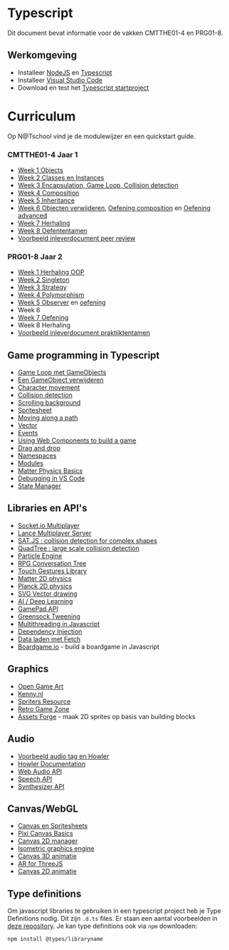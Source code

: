 # Typescript

Dit document bevat informatie voor de vakken CMTTHE01-4 en PRG01-8. 

## Werkomgeving

- Installeer [NodeJS](https://nodejs.org/en/) en [Typescript](https://www.typescriptlang.org)
- Installeer [Visual Studio Code](https://code.visualstudio.com)
- Download en test het [Typescript startproject](https://github.com/HR-CMGT/Typescript-startproject)

# Curriculum

Op N@Tschool vind je de modulewijzer en een quickstart guide.

### CMTTHE01-4 Jaar 1
- [Week 1 Objects](https://github.com/HR-CMGT/CMTTHE04-Week1-oefening1)
- [Week 2 Classes en Instances](https://github.com/HR-CMGT/CMTTHE04-Week2-oefening1)
- [Week 3 Encapsulation, Game Loop, Collision detection](https://github.com/HR-CMGT/CMTTHE04-Week3-oefening1)
- [Week 4 Composition](https://github.com/HR-CMGT/CMTTHE04-Week4-oefening1)
- [Week 5 Inheritance](https://github.com/HR-CMGT/CMTTHE04-Week5-oefening1)
- [Week 6 Objecten verwijderen](https://github.com/HR-CMGT/CMTTHE04-Week6-oefening0), [Oefening composition](https://github.com/HR-CMGT/CMTTHE04-Week4-lesvoorbeeld) en [Oefening advanced](https://github.com/HR-CMGT/CMTTHE04-Game-Bas)
- [Week 7 Herhaling](https://github.com/HR-CMGT/CMTTHE04-Week7-oefening1)
- [Week 8 Oefententamen]()
- [Voorbeeld inleverdocument peer review](inleverdocument4.md)

### PRG01-8 Jaar 2
- [Week 1 Herhaling OOP](https://github.com/HR-CMGT/PRG08-Week1-oefening1)
- [Week 2 Singleton](https://github.com/HR-CMGT/PRG08-Week2-oefening1)
- [Week 3 Strategy](https://github.com/HR-CMGT/PRG08-Week3-oefening1)
- [Week 4 Polymorphism](https://github.com/HR-CMGT/PRG08-Week4-oefening1)
- [Week 5 Observer](https://github.com/HR-CMGT/PRG08-Week5-oefening0) en [oefening](https://github.com/HR-CMGT/PRG08-Week5-oefening1)
- Week 6
- [Week 7 Oefening](https://github.com/HR-CMGT/PRG08-Week7-oefening1)
- Week 8 Herhaling
- [Voorbeeld inleverdocument praktijktentamen](inleverdocument8.md)

## Game programming in Typescript

- [Game Loop met GameObjects](snippets/game.md)
- [Een GameObject verwijderen](snippets/remove.md)
- [Character movement](snippets/movement.md)
- [Collision detection](snippets/collision.md)
- [Scrolling background](snippets/scrolling.md)
- [Spritesheet](snippets/spritesheet.md)
- [Moving along a path](snippets/path.md)
- [Vector](snippets/vector.md)
- [Events](snippets/events.md)
- [Using Web Components to build a game](https://github.com/KokoDoko/game-custom-elements)
- [Drag and drop](snippets/drag.md)
- [Namespaces](snippets/namespace.md)
- [Modules](snippets/modules.md)
- [Matter Physics Basics](snippets/matter.md)
- [Debugging in VS Code](snippets/debug.md)
- [State Manager](snippets/state.md)

## Libraries en API's

- [Socket.io Multiplayer](https://socket.io)
- [Lance Multiplayer Server](http://lance.gg)
- [SAT.JS : collision detection for complex shapes](https://github.com/jriecken/sat-js)
- [QuadTree : large scale collision detection](https://github.com/timohausmann/quadtree-js)
- [Particle Engine](https://vincentgarreau.com/particles.js/)
- [RPG Conversation Tree](https://github.com/google/bottery)
- [Touch Gestures Library](https://hammerjs.github.io)
- [Matter 2D physics](http://brm.io/matter-js/)
- [Planck 2D physics](http://piqnt.com/planck.js/Car)
- [SVG Vector drawing](http://svgjs.com)
- [AI / Deep Learning](https://deeplearnjs.org)
- [GamePad API](https://developer.mozilla.org/en-US/docs/Web/API/Gamepad_API/Using_the_Gamepad_API)
- [Greensock Tweening](https://greensock.com)
- [Multithreading in Javascript](https://keithwhor.github.io/multithread.js/)
- [Dependency Injection](https://www.npmjs.com/package/container-ioc)
- [Data laden met Fetch](snippets/fetch.md)
- [Boardgame.io](http://boardgame.io/#/) - build a boardgame in Javascript

## Graphics

- [Open Game Art](https://opengameart.org/)
- [Kenny.nl](http://kenney.nl/)
- [Spriters Resource](https://www.spriters-resource.com/)
- [Retro Game Zone](https://retrogamezone.co.uk/)
- [Assets Forge](http://assetforge.io/) - maak 2D sprites op basis van building blocks

## Audio

- [Voorbeeld audio tag en Howler](snippets/audio.md)
- [Howler Documentation](https://howlerjs.com)
- [Web Audio API](https://developer.mozilla.org/en-US/docs/Web/API/Web_Audio_API)	
- [Speech API](https://developer.mozilla.org/en-US/docs/Web/API/Web_Speech_API)
- [Synthesizer API](https://developer.mozilla.org/en-US/docs/Web/API/OscillatorNode)

## Canvas/WebGL

- [Canvas en Spritesheets](snippets/canvas.md)
- [Pixi Canvas Basics](snippets/pixi.md)
- [Canvas 2D manager](http://www.pixijs.com)
- [Isometric graphics engine](http://jdan.github.io/isomer/)
- [Canvas 3D animatie](https://threejs.org)
- [AR for ThreeJS](https://github.com/jeromeetienne/AR.js)
- [Canvas 2D animatie](http://createjs.com)

## Type definitions

Om javascript libraries te gebruiken in een typescript project heb je Type Definitions nodig. Dit zijn `.d.ts` files. Er staan een aantal voorbeelden in [deze repository](https://github.com/HR-CMGT/Typescript/tree/master/definitions). Je kan type definitions ook via `npm` downloaden:

`npm install @types/libraryname`
